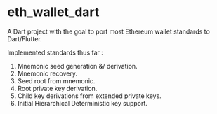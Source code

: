 # eth_wallet_dart

A  Dart project with the goal to port most Ethereum wallet standards to Dart/Flutter.

Implemented standards thus far : 



1. Mnemonic seed generation &/ derivation.
2. Mnemonic recovery.
3. Seed root from mnemonic.
4. Root private key derivation.
5. Child key derivations from extended private keys.
6. Initial Hierarchical Deterministic key support.



